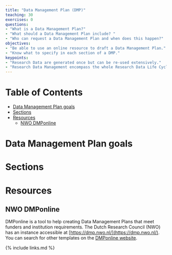 ```yaml
---
title: "Data Management Plan (DMP)"
teaching: 30
exercises: 0
questions:
- "What is a Data Management Plan?"
- "What should a Data Management Plan include? "
- "Who can request a Data Management Plan and when does this happen?"
objectives:
- "Be able to use an online resource to draft a Data Management Plan."
- "Know what to specify in each section of a DMP."
keypoints:
- "Research Data are generated once but can be re-used extensively."
- "Research Data Management encompass the whole Research Data Life Cycle."
---
```


# Table of Contents

<!-- MarkdownTOC autolink="True" -->

- [Data Management Plan goals](#data-management-plan-goals)
- [Sections](#sections)
- [Resources](#resources)
	- [NWO DMPonline](#nwo-dmponline)

<!-- /MarkdownTOC -->

# Data Management Plan goals

# Sections

# Resources

## NWO DMPonline
DMPonline is a tool to help creating Data Management Plans that meet funders and institution requirements. The Dutch Research Council (NWO) has an instance accessible at [https://dmp.nwo.nl/](https://dmp.nwo.nl/). You can search for other templates on the [DMPonline website](https://dmponline.dcc.ac.uk/). 

{% include links.md %}
